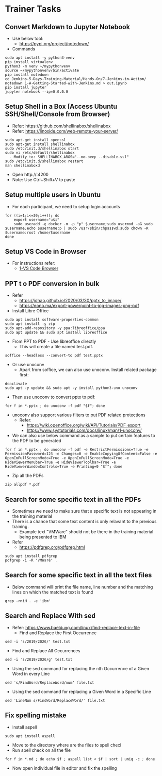 # Trainer Tasks

## Convert Markdown to Jupyter Notebook
  - Use below tool:
    - https://pypi.org/project/notedown/
  - Commands
```
sudo apt install -y python3-venv
pip install virtualenv
python3 -m venv ~/mypythonvenv
source ~/mypythonvenv/bin/activate
pip install notedown
cd Jenkins-5-Days-Training-Material/Hands-On/7-Jenkins-in-Action/
notedown 1-A-Getting-Started-with-Jenkins.md > out.ipynb
pip install jupyter
jupyter notebook --ip=0.0.0.0
```

## Setup Shell in a Box (Access Ubuntu SSH/Shell/Console from Browser)
 - Refer: https://github.com/shellinabox/shellinabox
 - Refer: https://linoxide.com/web-remote-your-server/
```
sudo apt-get install openssl
sudo apt-get install shellinabox
sudo /etc/init.d/shellinabox start
sudo vi /etc/default/shellinabox
  - Modify to: SHELLINABOX_ARGS="--no-beep --disable-ssl"
sudo /etc/init.d/shellinabox restart
man shellinaboxd
```
 - Open http://<ip-address>:4200
 - Note: Use Ctrl+Shift+V to paste

## Setup multiple users in Ubuntu
- For each participant, we need to setup login accounts
```
for ((i=1;i<=30;i++)); do
	export username="u$i"
	sudo useradd -g docker -m -p "p" $username;sudo usermod -aG sudo $username;echo $username:p | sudo /usr/sbin/chpasswd;sudo chown -R  $username:root /home/$username
done
```

## Setup VS Code in Browser
- For instructions refer:
  - [1-VS Code Browser](1-VS-Code-Browser.md)

## PPT t o PDF conversion in bulk
- Refer
  - https://jdhao.github.io/2020/03/30/pptx_to_image/
  - https://nono.ma/export-powerpoint-to-jpg-images-png-pdf
- Install Libre Office
```
sudo apt install software-properties-common
sudo apt install -y zip
sudo apt-add-repository -y ppa:libreoffice/ppa
sudo apt update && sudo apt install libreoffice
```
- From PPT to PDF - Use libreoffice directly
  - This will create a file named test.pdf.
```
soffice --headless --convert-to pdf test.pptx
```

- Or use unoconv
  - Apart from soffice, we can also use unoconv. Install related package first:
```
deactivate
sudo apt -y update && sudo apt -y install python3-uno unoconv
```

 - Then use unoconv to convert pptx to pdf:
```
for f in *.pptx ; do unoconv -f pdf "$f"; done
```

  - unoconv also support various filters to put PDF related protections
    - Refer:
      - https://wiki.openoffice.org/wiki/API/Tutorials/PDF_export
      - https://www.systutorials.com/docs/linux/man/1-unoconv/
  - We can also use below command as a sample to put certain features to the PDF to be generated
```
for f in *.pptx ; do unoconv -f pdf -e RestrictPermissions=True -e PermissionPassword=123 -e Changes=0 -e EnableCopyingOfContent=False -e OpenInFullScreenMode=True -e OpenInFullScreenMode=True -e HideViewerMenubar=True -e HideViewerToolbar=True -e HideViewerWindowControls=True -e Printing=0 "$f"; done
```
 - Zip all the PDFs
```
zip allpdf *.pdf
```

## Search for some specific text in all the PDFs
- Sometimes we need to make sure that a specific text is not appearing in the training material
- There is a chance that some text content is only relavant to the previous training.
  - Example text "VMWare" should not be there in the training material being presented to IBM
- Refer
  - https://pdfgrep.org/pdfgrep.html
```
sudo apt install pdfgrep
pdfgrep -i -R 'VMWare' .
```

## Search for some specific text in all the text files
- Below command will print the file name, line number and the matching lines on which the matched text is found
```
grep -rniH . -e 'ibm'
```

## Search and Replace With sed
- Refer: https://www.baeldung.com/linux/find-replace-text-in-file
  - Find and Replace the First Occurrence
```
sed -i 's/2019/2020/' test.txt
```
  - Find and Replace All Occurrences
```
sed -i 's/2019/2020/g' test.txt
```
- Using the sed command for replacing the nth Occurrence of a Given Word in every Line
```
sed 's/FindWord/ReplaceWord/num' file.txt
```
- Using the sed command for replacing a Given Word in a Specific Line
```
sed 'LineNum s/FindWord/ReplaceWord/' file.txt
```

## Fix spelling mistake
  - Install aspell
```
sudo apt install aspell
```
  - Move to the directory where are the files to spell checl
  - Run spell check on all the file
```
for f in *.md ; do echo $f ; aspell list < $f | sort | uniq -c ; done
```
  - Now open individual file in editor and fix the spelling
